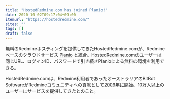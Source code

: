 ```yaml
---
title: "HostedRedmine.com has joined Planio!"
date: 2020-10-02T09:17:04+09:00
itemurl: "https://hostedredmine.com/"
sites: ""
tags: []
draft: false
---
```


無料のRedmineホスティングを提供してきたHostedRedmine.comが、Redmineベースのクラウドサービス [Planio](https://plan.io/ja/) と統合。HostedRedmine.comのユーザーは同じURL、ログインID、パスワードで引き続きPlanioによる無料の環境を利用できる。

HostedRedmine.comは、Redmine利用者であったオーストラリアのBitBot SoftwareがRedmineコミュニティへの貢献として[2009年に開始](https://www.redmine.org/boards/1/topics/12556)。10万人以上のユーザーにサービスを提供してきたとのこと。
